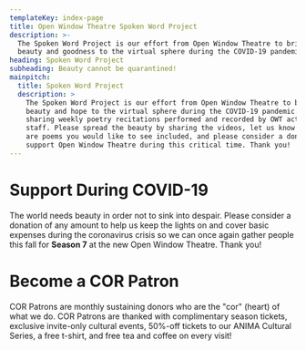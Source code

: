 ```yaml
---
templateKey: index-page
title: Open Window Theatre Spoken Word Project
description: >-
  The Spoken Word Project is our effort from Open Window Theatre to bring some
  beauty and goodness to the virtual sphere during the COVID-19 pandemic.
heading: Spoken Word Project
subheading: Beauty cannot be quarantined!
mainpitch:
  title: Spoken Word Project
  description: >
    The Spoken Word Project is our effort from Open Window Theatre to bring
    beauty and hope to the virtual sphere during the COVID-19 pandemic. We’ll be
    sharing weekly poetry recitations performed and recorded by OWT actors and
    staff. Please spread the beauty by sharing the videos, let us know if there
    are poems you would like to see included, and please consider a donation to
    support Open Window Theatre during this critical time. Thank you!
---
```

# Support During COVID-19

The world needs beauty in order not to sink into despair. Please consider a donation of any amount to help us keep the lights on and cover basic expenses during the coronavirus crisis so we can once again gather people this fall for **Season 7** at the new Open Window Theatre. Thank you!

# Become a COR Patron

COR Patrons are monthly sustaining donors who are the "cor" (heart) of what we do. COR Patrons are thanked with complimentary season tickets, exclusive invite-only cultural events, 50%-off tickets to our ANIMA Cultural Series, a free t-shirt, and free tea and coffee on every visit!